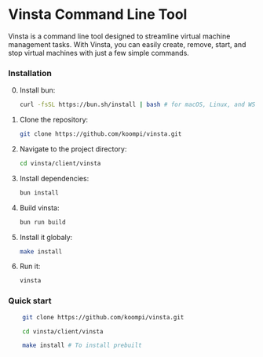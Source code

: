 # Vinsta Command Line Tool

Vinsta is a command line tool designed to streamline virtual machine management tasks. With Vinsta, you can easily create, remove, start, and stop virtual machines with just a few simple commands.

### Installation

0. Install bun:
    ```sh
    curl -fsSL https://bun.sh/install | bash # for macOS, Linux, and WSL
    ```

1. Clone the repository:
    ```sh
    git clone https://github.com/koompi/vinsta.git
    ```
2. Navigate to the project directory:
    ```sh
    cd vinsta/client/vinsta
    ```
3. Install dependencies:
    ```sh
    bun install
    ```
4. Build vinsta:
    ```sh
    bun run build
    ```
5. Install it globaly:
    ```sh
    make install
    ```

6. Run it:
    ```sh
    vinsta
    ```

### Quick start
```bash
    git clone https://github.com/koompi/vinsta.git
```

```bash
    cd vinsta/client/vinsta
```

```bash
    make install # To install prebuilt
```